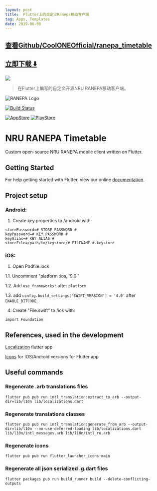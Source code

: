 ```yaml
---
layout: post
title:  Flutter上的自定义Ranepa移动客户端
tag: Apps, Templates
date: 2019-06-08
---
```


 

## [查看Github/CoolONEOfficial/ranepa_timetable](http://github.com/CoolONEOfficial/ranepa_timetable)
## [立即下载 ️⬇️ ](https://codeload.github.com/CoolONEOfficial/ranepa_timetable/zip/master) 


 
![](https://flutterawesome.com/content/images/2019/03/nru.jpg)
 
>
> 在Flutter上编写的自定义开源NRU RANEPA移动客户端。
>

 
![RANEPA Logo](assets/images/icon.png?raw=true "")

[![Build Status](https://travis-ci.org/CoolONEOfficial/ranepa_timetable.svg?branch=master)](https://travis-ci.org/CoolONEOfficial/ranepa_timetable)

[![AppStore][appstore-image]][appstore-url]
[![PlayStore][playstore-image]][playstore-url]


# NRU RANEPA Timetable

Custom open-source NRU RANEPA mobile client written on Flutter.

## Getting Started

For help getting started with Flutter, view our online [documentation](https://flutter.io/).

## Project setup

### Android:

1. Create key.properties to /android with:

```
storePassword=# STORE PASSWORD #
keyPassword=# KEY PASSWORD #
keyAlias=# KEY ALIAS #
storeFile=/path/to/keystore/# FILENAME #.keystore
```

### iOS:

1. Open Podfile.lock

1.1. Uncomment "platform :ios, '9.0''

1.2. Add `use_frameworks!` after `platform`

1.3. add `config.build_settings['SWIFT_VERSION'] = '4.0'` after `ENABLE_BITCODE`.

4. Create "File.swift" to /ios with:
```
import Foundation
```

## References, used in the development

[Localization](https://proandroiddev.com/flutter-localization-step-by-step-30f95d06018d) flutter app

[Icons](https://pub.dartlang.org/packages/flutter_launcher_icons#-installing-tab-) for IOS/Android versions for Flutter app

## Useful commands

### Regenerate .arb translations files
```Shell
flutter pub pub run intl_translation:extract_to_arb --output-dir=lib/l10n lib/localizations.dart
```

### Regenerate translations classes
```Shell
flutter pub pub run intl_translation:generate_from_arb --output-dir=lib/l10n --no-use-deferred-loading lib/localizations.dart lib/l10n/intl_messages.arb lib/l10n/intl_ru.arb
```

### Regenerate icons
```Shell
flutter pub pub run flutter_launcher_icons:main
```

### Regenerate all json serialized .g.dart files
```Shell
flutter packages pub run build_runner build --delete-conflicting-outputs
```

[appstore-image]: https://itsallwidgets.com/images/apple.png
[playstore-image]: https://itsallwidgets.com/images/google.png

[appstore-url]: https://itunes.apple.com/ru/app//id1454700217
[playstore-url]: https://play.google.com/store/apps/details?id=ru.coolone.ranepatimetable
